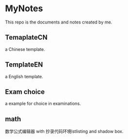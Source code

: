 # MyNotes

This repo is the documents and notes created by me.

## TemaplateCN

a Chinese template.

## TemplateEN

a English template.

## Exam choice

a example for choice in examinations.

## math

数学公式编辑器 with 抄录代码环境lstlisting and shadow box.
